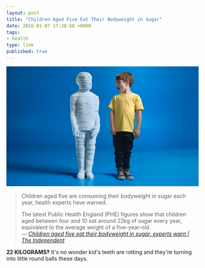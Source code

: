 ```yaml
---
layout: post
title: "Children Aged Five Eat Their Bodyweight in Sugar"
date: 2016-01-07 17:28:58 +0000
tags:
- health
type: link
published: true
---
```


![Sugar Boy](/assets/Sugar-Boy.jpg)

> Children aged five are consuming their bodyweight in sugar each year, health experts have warned.
>
> The latest Public Health England (PHE) figures show that children aged between four and 10 eat around 22kg of sugar every year, equivalent to the average weight of a five-year-old.  
> <cite>— [Children aged five eat their bodyweight in sugar, experts warn | The Independent](http://www.independent.co.uk/life-style/health-and-families/health-news/children-aged-five-eat-their-bodyweight-in-sugar-experts-warn-a6795346.html)</cite>

**22 KILOGRAMS‽** It's no wonder kid's teeth are rotting and they're turning into little round balls these days.
